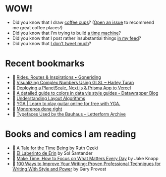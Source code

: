 # WOW!

- Did you know that I draw [coffee cups](https://papercups.mamuso.net/)? ([Open an issue](https://github.com/mamuso/papercups/issues) to recommend me great coffee places!)
- Did you know that I'm trying to build [a time machine](https://github.com/mamuso/fluxcapacitor)?
- Did you know that I post rather insubstantial things [in my feed](https://feed.mamuso.net/)?
- Did you know that [I don't tweet much](https://twitter.com/mamuso)?

# Recent bookmarks

- 👀 [Rides, Routes & Inspirations • Goneriding](https://www.goneriding.cc/)
- 👀 [Visualizing Complex Numbers Using GLSL – Harley Turan](https://hturan.com/writing/complex-numbers-glsl)
- 👀 [Deploying a PlanetScale, Next.js & Prisma App to Vercel](https://davidparks.dev/blog/planetscale-deployment-with-prisma/)
- 👀 [A detailed guide to colors in data vis style guides - Datawrapper Blog](https://blog.datawrapper.de/colors-for-data-vis-style-guides/)
- 👀 [Understanding Layout Algorithms](https://www.joshwcomeau.com/css/understanding-layout-algorithms/)
- 👀 [YGA | Learn to play guitar online for free with YGA.](https://yourguitaracademy.com/courses)
- 👀 [Monorepos done right](https://felixmulder.com/writing/2022/03/12/Monorepos-done-right.html)
- 👀 [Typefaces Used by the Bauhaus – Letterform Archive](https://letterformarchive.org/news/view/bauhaus-typefaces-part-one?mc_cid=2cc751f2cb&mc_eid=d045de695f)


# Books and comics I am reading

- 📘 [A Tale for the Time Being](https://www.goodreads.com/book/show/57363023) by Ruth Ozeki
- 📘 [El Laberinto de Erin](https://www.goodreads.com/book/show/60091934) by Sol Santander
- 📘 [Make Time: How to Focus on What Matters Every Day](https://www.goodreads.com/book/show/39317186) by Jake Knapp
- 📘 [100 Ways to Improve Your Writing: Proven Professional Techniques for Writing With Style and Power](https://www.goodreads.com/book/show/43229424) by Gary Provost

